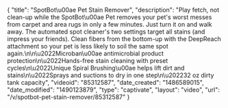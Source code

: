 {
    "title": "SpotBot\u00ae Pet Stain Remover",
    "description": "Play fetch, not clean-up while the SpotBot\u00ae Pet removes your pet's worst messes from carpet and area rugs in only a few minutes. Just turn it on and walk away. The automated spot cleaner's two settings target all stains (and impress your friends). Clean fibers from the bottom-up with the DeepReach attachment so your pet is less likely to soil the same spot again.\n\n\u2022Microban\u00ae antimicrobial product protection\n\u2022Hands-free stain cleaning with preset cycles\n\u2022Unique Spiral Brushing\u00ae helps lift dirt and stains\n\u2022Sprays and suctions to dry in one step\n\u202232 oz dirty tank capacity",
    "videoid": "85312587",
    "date_created": "1486589015",
    "date_modified": "1490123879",
    "type": "captivate",
    "layout": "video",
    "url": "\/v\/spotbot-pet-stain-remover\/85312587"
}